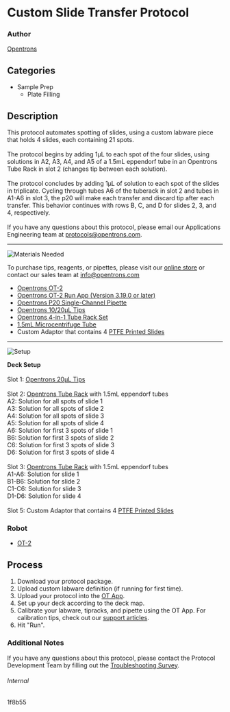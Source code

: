 # Custom Slide Transfer Protocol

### Author
[Opentrons](https://opentrons.com/)



## Categories
* Sample Prep
	* Plate Filling


## Description
This protocol automates spotting of slides, using a custom labware piece that holds 4 slides, each containing 21 spots.</br>
</br>
The protocol begins by adding 1µL to each spot of the four slides, using solutions in A2, A3, A4, and A5 of a 1.5mL eppendorf tube in an Opentrons Tube Rack in slot 2 (changes tip between each solution).</br>
</br>
The protocol concludes by adding 1µL of solution to each spot of the slides in triplicate. Cycling through tubes A6 of the tuberack in slot 2 and tubes in A1-A6 in slot 3, the p20 will make each transfer and discard tip after each transfer. This behavior continues with rows B, C, and D for slides 2, 3, and 4, respectively.</br>
</br>
If you have any questions about this protocol, please email our Applications Engineering team at [protocols@opentrons.com](mailto:protocols@opentrons.com).

---
![Materials Needed](https://s3.amazonaws.com/opentrons-protocol-library-website/custom-README-images/001-General+Headings/materials.png)

To purchase tips, reagents, or pipettes, please visit our [online store](https://shop.opentrons.com/) or contact our sales team at [info@opentrons.com](mailto:info@opentrons.com)

* [Opentrons OT-2](https://shop.opentrons.com/collections/ot-2-robot/products/ot-2)
* [Opentrons OT-2 Run App (Version 3.19.0 or later)](https://opentrons.com/ot-app/)
* [Opentrons P20 Single-Channel Pipette](https://shop.opentrons.com/collections/ot-2-pipettes/products/single-channel-electronic-pipette)
* [Opentrons 10/20µL Tips](https://shop.opentrons.com/collections/opentrons-tips)
* [Opentrons 4-in-1 Tube Rack Set](https://shop.opentrons.com/collections/verified-labware/products/tube-rack-set-1)
* [1.5mL Microcentrifuge Tube](https://shop.opentrons.com/collections/verified-consumables/products/nest-microcentrifuge-tubes)
* Custom Adaptor that contains 4 [PTFE Printed Slides](https://www.2spi.com/item/02289-ab/)



---
![Setup](https://s3.amazonaws.com/opentrons-protocol-library-website/custom-README-images/001-General+Headings/Setup.png)


**Deck Setup**</br>
</br>
Slot 1: [Opentrons 20µL Tips](https://shop.opentrons.com/collections/opentrons-tips)</br>
</br>
Slot 2: [Opentrons Tube Rack](https://shop.opentrons.com/collections/verified-labware/products/tube-rack-set-1) with 1.5mL eppendorf tubes</br>
A2: Solution for all spots of slide 1</br>
A3: Solution for all spots of slide 2</br>
A4: Solution for all spots of slide 3</br>
A5: Solution for all spots of slide 4</br>
A6: Solution for first 3 spots of slide 1</br>
B6: Solution for first 3 spots of slide 2</br>
C6: Solution for first 3 spots of slide 3</br>
D6: Solution for first 3 spots of slide 4</br>
</br>
Slot 3: [Opentrons Tube Rack](https://shop.opentrons.com/collections/verified-labware/products/tube-rack-set-1) with 1.5mL eppendorf tubes</br>
A1-A6: Solution for slide 1</br>
B1-B6: Solution for slide 2</br>
C1-C6: Solution for slide 3</br>
D1-D6: Solution for slide 4</br>
</br>
Slot 5: Custom Adaptor that contains 4 [PTFE Printed Slides](https://www.2spi.com/item/02289-ab/)</br>


### Robot
* [OT-2](https://opentrons.com/ot-2)

## Process

1. Download your protocol package.
2. Upload custom labware definition (if running for first time).
3. Upload your protocol into the [OT App](https://opentrons.com/ot-app).
4. Set up your deck according to the deck map.
5. Calibrate your labware, tipracks, and pipette using the OT App. For calibration tips, check out our [support articles](https://support.opentrons.com/en/collections/1559720-guide-for-getting-started-with-the-ot-2).
6. Hit "Run".

### Additional Notes
If you have any questions about this protocol, please contact the Protocol Development Team by filling out the [Troubleshooting Survey](https://protocol-troubleshooting.paperform.co/).

###### Internal
1f8b55
